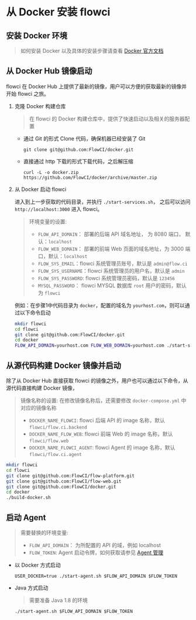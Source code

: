 # 从 Docker 安装 flowci

## 安装 Docker 环境

> 如何安装 Docker 以及具体的安装步骤请查看 [Docker 官方文档](https://docs.docker.com/)

## 从 Docker Hub 镜像启动

flowci 在 Docker Hub 上提供了最新的镜像，用户可以方便的获取最新的镜像并开始 flowci 之旅。

1. 克隆 Docker 构建仓库

	> 在 flowci 的 Docker 构建仓库中，提供了快速启动以及相关的服务器配置
	
	- 通过 Git 的形式 Clone 代码，确保机器已经安装了 Git
	
	  `git clone git@github.com:FlowCI/docker.git`
	  
	- 直接通过 http 下载的形式下载代码，之后解压缩
	   
		`curl -L -o docker.zip https://github.com/FlowCI/docker/archive/master.zip`

2. 从 Docker 启动 flowci

    进入到上一步获取的代码目录，并执行 `./start-services.sh`， 之后可以访问 `http://localhost:3000` 进入 flowci。
 
	
	> 环境变量的设置:
	> 
	> - `FLOW_API_DOMAIN`： 部署的后端 API 域名地址， 为 8080 端口， 默认：`localhost`
	> - `FLOW_WEB_DOMAIN`： 部署的前端 Web 页面的域名地址，为 3000 端口，默认：`localhost`
	> - `FLOW_SYS_EMAIL`：flowci 系统管理员账号，默认是 `admin@flow.ci `
	> - `FLOW_SYS_USERNAME`：flowci 系统管理员的用户名，默认是 `admin` 
	> - `FLOW_SYS_PASSWORD`: flowci 系统管理员密码，默认是 `123456`
	> - `MYSQL_PASSWORD`： flowci MYSQL 数据库 `root` 用户的密码，默认为 `flowci`

	例如：在步骤1中代码目录为 `docker`，配置的域名为 `yourhost.com`，则可以通过以下命令启动

	```bash
	mkdir flowci 
	cd flowci 
	git clone git@github.com:FlowCI/docker.git 
	cd docker 
	FLOW_API_DOMAIN=yourhost.com FLOW_WEB_DOMAIN=yourhost.com ./start-services.sh
	```
	
## 从源代码构建 Docker 镜像并启动

除了从 Docker Hub 直接获取 flowci 的镜像之外，用户也可以通过以下命令，从源代码直接构建 Docker 镜像，

> 镜像名称的设置: 
>  在修改镜像名称后，还需要修改 `docker-compose.yml` 中对应的镜像名称
> 
> - `DOCKER_NAME_FLOWCI`: flowci 后端 API 的 image 名称，默认 `flowci/flow.ci.backend` 
> - `DOCKER_NAME_FLOW_WEB`: flowci 前端 Web 的 image 名称，默认 `flowci/flow.web`
> - `DOCKER_NAME_FLOWCI_AGENT`: flowci Agent 的 image 名称，默认 `flowci/flow.ci.agent` 


```bash
mkdir flowci 
cd flowci 
git clone git@github.com:FlowCI/flow-platform.git 
git clone git@github.com:FlowCI/flow-web.git 
git clone git@github.com:FlowCI/docker.git 
cd docker 
./build-docker.sh
```

## 启动 Agent 

> 需要替换的环境变量:
> 
> - `FLOW_API_DOMAIN`： 为所配置的 API 的域，例如 localhost
> - `FLOW_TOKEN`:  Agent 启动令牌，如何获取请参见 [ Agent 管理 ](./admin_agent.md)


- 以 Docker 方式启动
 
  `USER_DOCKER=true ./start-agent.sh $FLOW_API_DOMAIN $FLOW_TOKEN`

- Java 方式启动
  > 需要准备 Java 1.8 的环境
  
  `./start-agent.sh $FLOW_API_DOMAIN $FLOW_TOKEN`
  

